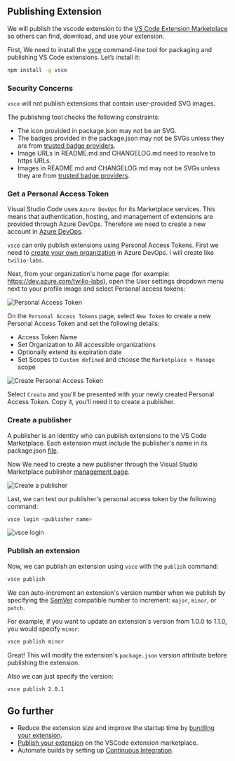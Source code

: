 ## Publishing Extension

We will publish the vscode extension to the [VS Code Extension Marketplace](https://marketplace.visualstudio.com/vscode) so others can find, download, and use your extension.

First, We need to install the [vsce](https://github.com/microsoft/vscode-vsce) command-line tool for packaging and publishing  VS Code extensions. Let’s install it:

```sh
npm install -g vsce
```

### Security Concerns

`vsce` will not publish extensions that contain user-provided SVG images.

The publishing tool checks the following constraints:
- The icon provided in package.json may not be an SVG.
- The badges provided in the package.json may not be SVGs unless they are from [trusted badge providers](https://code.visualstudio.com/api/references/extension-manifest#approved-badges).
- Image URLs in README.md and CHANGELOG.md need to resolve to https URLs.
- Images in README.md and CHANGELOG.md may not be SVGs unless they are from [trusted badge providers](https://code.visualstudio.com/api/references/extension-manifest#approved-badges).

### Get a Personal Access Token

Visual Studio Code uses `Azure DevOps` for its Marketplace services. This means that authentication, hosting, and management of extensions are provided through Azure DevOps. Therefore we need to create a new account in [Azure DevOps](https://azure.microsoft.com/en-gb/services/devops/).

`vsce` can only publish extensions using Personal Access Tokens. First we need to [create your own organization](https://docs.microsoft.com/en-gb/azure/devops/organizations/accounts/create-organization?view=azure-devops) in Azure DevOps. I will create like `twilio-labs`. 

Next, from your organization's home page (for example: https://dev.azure.com/twilio-labs), open the User settings dropdown menu next to your profile image and select Personal access tokens:

<img src="https://raw.githubusercontent.com/twilio-labs/paste/docs/readme-publishing/apps/vs-code-intellisense/assets/organization-page.png" alt="Personal Access Token" />

On the `Personal Access Tokens` page, select `New Token` to create a new Personal Access Token and set the following details:
- Access Token Name
- Set Organization to All accessible organizations
- Optionally extend its expiration date
- Set Scopes to `Custom defined` and choose the `Marketplace > Manage` scope

<img src="https://raw.githubusercontent.com/twilio-labs/paste/docs/readme-publishing/apps/vs-code-intellisense/assets/create-personal-access-token.png" alt="Create Personal Access Token" />

Select `Create` and you'll be presented with your newly created Personal Access Token. Copy it, you'll need it to create a publisher.

### Create a publisher

A publisher is an identity who can publish extensions to the VS Code Marketplace. Each extension must include the publisher's name in its package.json [file](https://code.visualstudio.com/api/references/extension-manifest).

Now We need to create a new publisher through the Visual Studio Marketplace publisher [management page](https://marketplace.visualstudio.com/manage).

<img src="https://raw.githubusercontent.com/twilio-labs/paste/docs/readme-publishing/apps/vs-code-intellisense/assets/create-a-publisher.png" alt="Create a publisher" />

Last, we can test our publisher's personal access token by the following command:

```sh
vsce login <publisher name>
```

<img src="https://raw.githubusercontent.com/twilio-labs/paste/docs/readme-publishing/apps/vs-code-intellisense/assets/vsce-login-done.png" alt="vsce login" />

### Publish an extension

Now, we can publish an extension using `vsce` with the `publish` command:

```sh
vsce publish
```

We can auto-increment an extension's version number when we publish by specifying the [SemVer](https://semver.org) compatible number to increment: `major`, `minor`, or `patch`.

For example, if you want to update an extension's version from 1.0.0 to 1.1.0, you would specify `minor`:

```sh
vsce publish minor
```

Great! This will modify the extension's `package.json` version attribute before publishing the extension.

Also we can just specify the version:

```sh
vsce publish 2.0.1
```

## Go further

 * Reduce the extension size and improve the startup time by [bundling your extension](https://code.visualstudio.com/api/working-with-extensions/bundling-extension).
 * [Publish your extension](https://code.visualstudio.com/api/working-with-extensions/publishing-extension) on the VSCode extension marketplace.
 * Automate builds by setting up [Continuous Integration](https://code.visualstudio.com/api/working-with-extensions/continuous-integration).
